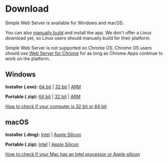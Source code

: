 # Download

Simple Web Server is available for Windows and macOS. 

You can also [manually build](/docs/build.md) and install the app. We don't offer a Linux download yet, so Linux users should manually build for their platform.

Simple Web Server is not supported on Chrome OS. Chrome OS users should use [Web Server for Chrome](https://chrome.google.com/webstore/detail/web-server-for-chrome/ofhbbkphhbklhfoeikjpcbhemlocgigb) for as long as Chrome Apps continue to work on the platform.

## Windows

**Installer (.exe):** [64 bit]() | [32 bit]() | [ARM]()

**Portable (.zip):** [64 bit]() | [32 bit]() | [ARM]()

[How to check if your computer is 32 bit or 64 bit](https://support.microsoft.com/en-us/windows/32-bit-and-64-bit-windows-frequently-asked-questions-c6ca9541-8dce-4d48-0415-94a3faa2e13d)

## macOS

**Installer (.dmg):** [Intel]() | [Apple Silicon]()

**Portable (.zip):** [Intel]() | [Apple Silicon]()

[How to check if your Mac has an Intel processor or Apple silicon](https://support.apple.com/en-us/HT211814)